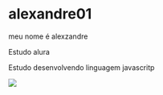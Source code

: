 # alexandre01

meu nome é alexzandre

Estudo alura

 Estudo desenvolvendo linguagem javascritp




![](https://media1.tenor.com/m/4fH8zSIuSvcAAAAd/cristiano-ronaldo-soccer.gif)
